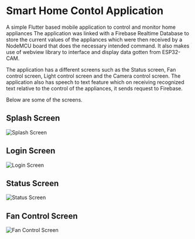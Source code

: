 # Smart Home Contol Application

A simple Flutter based mobile application to control and monitor home appliances 
The application was linked with a Firebase Realtime Database to store the current values of the appliances which were then received by a NodeMCU board that does the necessary intended command. It also makes use of webview library to interface and display data gotten from ESP32-CAM.

The application has a different screens such as the Status screen, Fan control screen, Light control screen and the Camera control screen. The application also has speech to text feature which on receiving recognized text relative to the control of the appliances, it sends request to Firebase.

Below are some of the screens.

## Splash Screen

![Splash Screen](assests/splashscreen.png)

## Login Screen
![Login Screen](assests/login_sreen.png)

## Status Screen
![Status Screen](assests/status_screen.png)

## Fan Control Screen
![Fan Control Screen](assests/fan_control.png)
